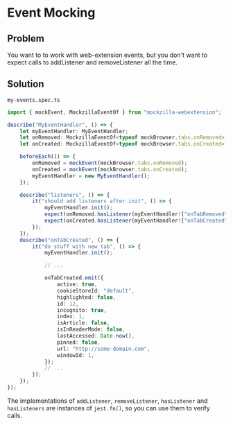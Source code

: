# Event Mocking

## Problem

You want to to work with web-extension events, but you don't want to expect calls to addListener and removeListener all the time.

## Solution

`my-events.spec.ts`

```TypeScript
import { mockEvent, MockzillaEventOf } from "mockzilla-webextension";

describe("MyEventHandler", () => {
    let myEventHandler: MyEventHandler;
    let onRemoved: MockzillaEventOf<typeof mockBrowser.tabs.onRemoved>;
    let onCreated: MockzillaEventOf<typeof mockBrowser.tabs.onCreated>;

    beforeEach(() => {
        onRemoved = mockEvent(mockBrowser.tabs.onRemoved);
        onCreated = mockEvent(mockBrowser.tabs.onCreated);
        myEventHandler = new MyEventHandler();
    });

    describe("listeners", () => {
        it("should add listeners after init", () => {
            myEventHandler.init();
            expect(onRemoved.hasListener(myEventHandler!["onTabRemoved"])).toBe(true);
            expect(onCreated.hasListener(myEventHandler!["onTabCreated"])).toBe(true);
        });
    });
    describe("onTabCreated", () => {
        it("do stuff with new tab", () => {
            myEventHandler.init();

            // ...

            onTabCreated.emit({
                active: true,
                cookieStoreId: "default",
                highlighted: false,
                id: 12,
                incognito: true,
                index: 1,
                isArticle: false,
                isInReaderMode: false,
                lastAccessed: Date.now(),
                pinned: false,
                url: "http://some-domain.com",
                windowId: 1,
            });
            // ...
        });
    });
});
```

The implementations of `addListener`, `removeListener`, `hasListener` and `hasListeners` are instances of `jest.fn()`, so you can use them to verify calls.
